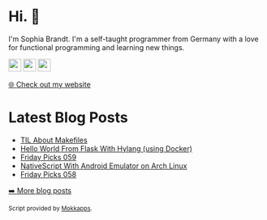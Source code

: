 <h1>Hi. 👋</h1>
<p>I'm Sophia Brandt. I'm a self-taught programmer from Germany with a love for functional programming and learning new things.</p>
<p><a href="https://www.twitter.com/hisophiabrandt"><img src="https://img.shields.io/badge/twitter-%231DA1F2.svg?&style=for-the-badge&logo=twitter&logoColor=white" height=25></a> <a href="https://www.linkedin.com/in/sophiabrandt"><img src="https://img.shields.io/badge/linkedin-%230077B5.svg?&style=for-the-badge&logo=linkedin&logoColor=white" height=25></a> <a href="https://dev.to/sophiabrandt"><img src="https://img.shields.io/badge/DEV.TO-%230A0A0A.svg?&style=for-the-badge&logo=dev-dot-to&logoColor=white" height=25></a></p>
<p><a href="https://www.sophiabrandt.com">🌐 Check out my website</a></p>
<h1>Latest Blog Posts</h1>
  <ul>
    <li><a href=https://www.rockyourcode.com/til-about-makefiles/>TIL About Makefiles</a></li><li><a href=https://www.rockyourcode.com/hello-world-from-flask-with-hylang-using-docker/>Hello World From Flask With Hylang (using Docker)</a></li><li><a href=https://www.rockyourcode.com/friday-picks-059/>Friday Picks 059</a></li><li><a href=https://www.rockyourcode.com/nativescript-with-android-emulator-on-arch-linux/>NativeScript With Android Emulator on Arch Linux</a></li><li><a href=https://www.rockyourcode.com/friday-picks-058/>Friday Picks 058</a></li>
  </ul>
<p><a href="https://www.rockyourcode.com">➡️ More blog posts</a></p>
<p><small>Script provided by <a href="https://github.com/Mokkapps">Mokkapps</a>.</small></p>

